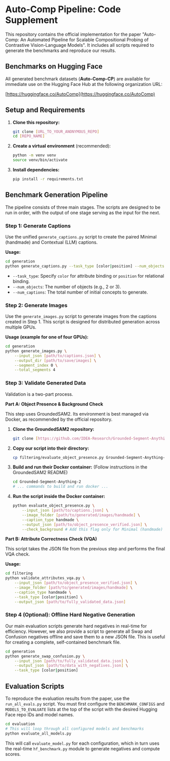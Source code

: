 # Auto-Comp Pipeline: Code Supplement

This repository contains the official implementation for the paper "Auto-Comp: An Automated Pipeline for Scalable Compositional Probing of Contrastive Vision-Language Models". It includes all scripts required to generate the benchmarks and reproduce our results.

## Benchmarks on Hugging Face

All generated benchmark datasets (**Auto-Comp-CP**) are available for immediate use on the Hugging Face Hub at the following organization URL:

[https://huggingface.co/AutoComp](https://huggingface.co/AutoComp)

## Setup and Requirements

1.  **Clone this repository:**
    ```bash
    git clone [URL_TO_YOUR_ANONYMOUS_REPO]
    cd [REPO_NAME]
    ```
2.  **Create a virtual environment** (recommended):
    ```bash
    python -m venv venv
    source venv/bin/activate
    ```
3.  **Install dependencies:**
    ```bash
    pip install -r requirements.txt
    ```

## Benchmark Generation Pipeline

The pipeline consists of three main stages. The scripts are designed to be run in order, with the output of one stage serving as the input for the next.

### Step 1: Generate Captions

Use the unified `generate_captions.py` script to create the paired Minimal (handmade) and Contextual (LLM) captions.

**Usage:**
```bash
cd generation
python generate_captions.py --task_type [color|position] --num_objects [N] --num_captions [TOTAL] --output_file [path/to/captions.json]
```
* `--task_type`: Specify `color` for attribute binding or `position` for relational binding.
* `--num_objects`: The number of objects (e.g., 2 or 3).
* `--num_captions`: The total number of initial concepts to generate.

### Step 2: Generate Images

Use the `generate_images.py` script to generate images from the captions created in Step 1. This script is designed for distributed generation across multiple GPUs.

**Usage (example for one of four GPUs):**
```bash
cd generation
python generate_images.py \
    --input_json [path/to/captions.json] \
    --output_dir [path/to/save/images] \
    --segment_index 0 \
    --total_segments 4
```

### Step 3: Validate Generated Data

Validation is a two-part process.

**Part A: Object Presence & Background Check**

This step uses GroundedSAM2. Its environment is best managed via Docker, as recommended by the official repository.

1.  **Clone the GroundedSAM2 repository:**
    ```bash
    git clone [https://github.com/IDEA-Research/Grounded-Segment-Anything-2.git](https://github.com/IDEA-Research/Grounded-Segment-Anything-2.git)
    ```
2.  **Copy our script into their directory:**
    ```bash
    cp filtering/evaluate_object_presence.py Grounded-Segment-Anything-2/
    ```
3.  **Build and run their Docker container:** (Follow instructions in the GroundedSAM2 README)
    ```bash
    cd Grounded-Segment-Anything-2
    # ... commands to build and run docker ...
    ```
4.  **Run the script inside the Docker container:**
    ```bash
    python evaluate_object_presence.py \
        --input_json [path/to/captions.json] \
        --image_folder [path/to/generated/images/handmade] \
        --caption_type handmade \
        --output_json [path/to/object_presence_verified.json] \
        --check_background # Add this flag only for Minimal (handmade) images
    ```

**Part B: Attribute Correctness Check (VQA)**

This script takes the JSON file from the previous step and performs the final VQA check.

**Usage:**
```bash
cd filtering
python validate_attributes_vqa.py \
    --input_json [path/to/object_presence_verified.json] \
    --image_folder [path/to/generated/images/handmade] \
    --caption_type handmade \
    --task_type [color|position] \
    --output_json [path/to/fully_validated_data.json]
```

### Step 4 (Optional): Offline Hard Negative Generation
Our main evaluation scripts generate hard negatives in real-time for efficiency. However, we also provide a script to generate all Swap and Confusion negatives offline and save them to a new JSON file. This is useful for creating a complete, self-contained benchmark file.
```bash
cd generation
python generate_swap_confusion.py \
    --input_json [path/to/fully_validated_data.json] \
    --output_json [path/to/data_with_negatives.json] \
    --task_type [color|position]
```

## Evaluation Scripts

To reproduce the evaluation results from the paper, use the `run_all_evals.py` script. You must first configure the `BENCHMARK_CONFIGS` and `MODELS_TO_EVALUATE` lists at the top of the script with the desired Hugging Face repo IDs and model names.
```bash
cd evaluation
# This will loop through all configured models and benchmarks
python evaluate_all_models.py
```
This will call `evaluate_model.py` for each configuration, which in turn uses the real-time `hf_benchmark.py` module to generate negatives and compute scores.